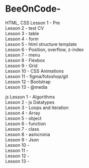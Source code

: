 # BeeOnCode-

HTML, CSS
Lesson 1 - Pre <br>
Lesson 2 - test CV <br>
Lesson 3 - table <br>
Lesson 4 - form<br>
Lesson 5 - html structure template <br>
Lesson 6 - Position, overflow, z-index <br>
Lesson 7 - menu <br>
Lesson 8 - Flexbox <br>
Lesson 9 - Grid <br>
Lesson 10 - CSS Animations <br>
Lesson 11 - figma/fotoshop/git <br>
Lesson 12 - Bootstrap <br>
Lesson 13 - @media <br>

js
Lesson 1 - Algorithms <br>
Lesson 2 - js Datatypes <br>
Lesson 3 - Loops and iteration <br>
Lesson 4 - Array <br>
Lesson 5 - object <br>
Lesson 6 - function <br>
Lesson 7 - class <br>
Lesson 8 - asincronia <br>
Lesson 9 - Json <br>
Lesson 10 - <br>
Lesson 11 - <br>
Lesson 12 - <br>
Lesson 13 - <br>





